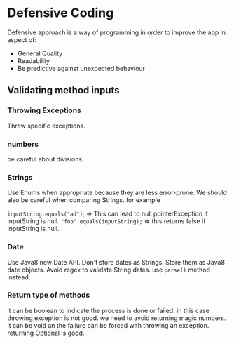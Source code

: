 # Defensive Coding

Defensive approach is a way of programming in order to improve the app in aspect of:

* General Quality
* Readability
* Be predictive against unexpected behaviour

## Validating method inputs

### Throwing Exceptions

Throw specific exceptions.

### numbers

be careful about divisions.

### Strings

Use Enums when appropriate because they are less error-prone. We should also be careful when comparing Strings.
for example

`inputString.equals("ad")`; => This can lead to null pointerException if inputString is null.
`"foo".equals(inputString);` => this returns false if inputString is null.

### Date

Use Java8 new Date API.
Don't store dates as Strings. Store them as Java8 date objects.
Avoid regex to validate String dates. use `parse()` method instead.

### Return type of methods

it can be boolean to indicate the process is done or failed. in this case throwing exception is not good.
we need to avoid returning magic numbers.
it can be void an the failure can be forced with throwing an exception.
returning Optional is good.
